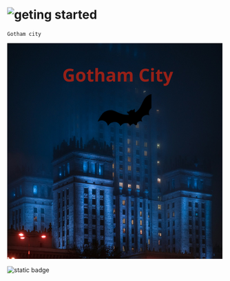 # ![geting started](./favicon/scifi_batman_icon_157477.ico)
    Gotham city

![Getting Started](./asset/Gotham%20City.png)


![static badge](https://img.shields.io/badge/gotham-city-noir?style=for-the-badge&labelColor=%23000000&color=%23f00020)